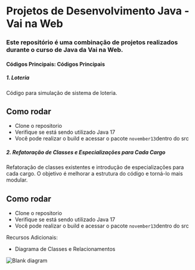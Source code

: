 # Projetos de Desenvolvimento Java - Vai na Web

<h3>Este repositório é uma combinação de projetos realizados durante o curso de Java da Vai na Web.</h3>

<h4>Códigos Principais: Códigos Principais</h4>
<h5>1. Loteria</h5>
<p>Código para simulação de sistema de loteria.</p>

## Como rodar
* Clone o repositorio 
* Verifique se está sendo utilizado Java 17
* Você pode realizar o build e acessar o pacote `november13`dentro do src

<h5>2. Refatoração de Classes e Especializações para Cada Cargo</h5>
<p>Refatoração de classes existentes e introdução de especializações para cada cargo. O objetivo é melhorar a estrutura do código e torná-lo mais modular.
</p>

## Como rodar
* Clone o repositorio 
* Verifique se está sendo utilizado Java 17
* Você pode realizar o build e acessar o pacote `november13`dentro do src

Recursos Adicionais:
- Diagrama de Classes e Relacionamentos

![Blank diagram](https://github.com/YasminAlmeida/java-utils-projects/assets/100879182/8699355d-ca14-466d-b99d-a2323719cd8f)
